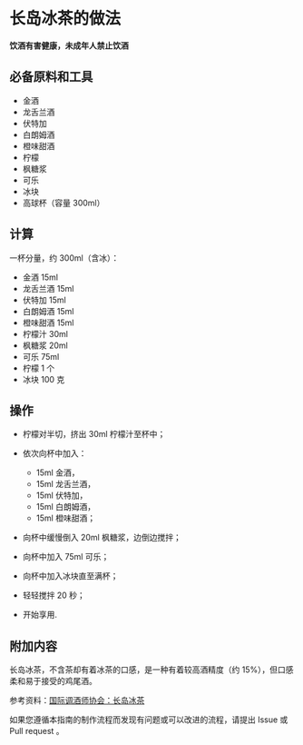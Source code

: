 
# 长岛冰茶的做法

**饮酒有害健康，未成年人禁止饮酒**

## 必备原料和工具

- 金酒
- 龙舌兰酒
- 伏特加
- 白朗姆酒
- 橙味甜酒
- 柠檬
- 枫糖浆
- 可乐
- 冰块
- 高球杯（容量 300ml）

## 计算

一杯分量，约 300ml（含冰）：

- 金酒 15ml
- 龙舌兰酒 15ml
- 伏特加 15ml
- 白朗姆酒 15ml
- 橙味甜酒 15ml
- 柠檬汁 30ml
- 枫糖浆 20ml
- 可乐 75ml
- 柠檬 1 个
- 冰块 100 克

## 操作

- 柠檬对半切，挤出 30ml 柠檬汁至杯中；
- 依次向杯中加入：
  - 15ml 金酒，
  - 15ml 龙舌兰酒，
  - 15ml 伏特加，
  - 15ml 白朗姆酒，
  - 15ml 橙味甜酒；

- 向杯中缓慢倒入 20ml 枫糖浆，边倒边搅拌；
- 向杯中加入 75ml 可乐；
- 向杯中加入冰块直至满杯；
- 轻轻搅拌 20 秒；
- 开始享用.

## 附加内容

长岛冰茶，不含茶却有着冰茶的口感，是一种有着较高酒精度（约 15%），但口感柔和易于接受的鸡尾酒。

参考资料：[国际调酒师协会：长岛冰茶](https://iba-world.com/long-island-ice-tea/)

如果您遵循本指南的制作流程而发现有问题或可以改进的流程，请提出 Issue 或 Pull request 。
